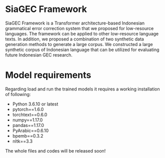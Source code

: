 # SiaGEC Framework
SiaGEC Framework is a Transformer architecture-based Indonesian grammatical error correction system that we proposed for low-resource languages. The framework can be applied to other low-resource language texts. In addition, we proposed a combination of two synthetic data generation methods to generate a large corpus. We constructed a large synthetic corpus of Indonesian language that can be utilized for evaluating future Indonesian GEC research.
# Model requirements
Regarding load and run the trained models it requires a working installation of following:
- Python 3.6.10 or latest 
- pytorch==1.6.0
- torchtext==0.6.0
- numpy==1.17.0
- pandas==1.17.0
- PyArabic==0.6.10
- bpemb==0.3.2
- nltk==3.3
  
The whole files and codes will be released soon!
